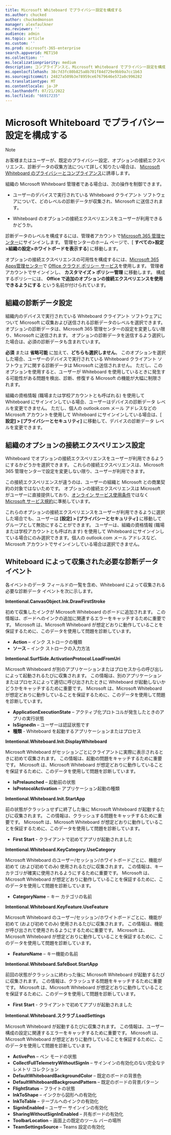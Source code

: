 ```yaml
---
title: Microsoft Whiteboard でプライバシー設定を構成する
ms.author: chucked
author: chuckedmonson
manager: alexfaulkner
ms.reviewer: ''
audience: admin
ms.topic: article
ms.custom: ''
ms.prod: microsoft-365-enterprise
search.appverid: MET150
ms.collection: ''
ms.localizationpriority: medium
description: コンプライアンスと、Microsoft Whiteboard でプライバシー設定を構成する方法について説明します。
ms.openlocfilehash: 38c7d3fc80b825a8b701f84d729e9bb9a7cc1b63
ms.sourcegitcommit: 24827a509b3e78959ce67679646e572a0c996282
ms.translationtype: MT
ms.contentlocale: ja-JP
ms.lasthandoff: 07/21/2022
ms.locfileid: "66917235"
---
```

# <a name="configure-privacy-settings-in-microsoft-whiteboard"></a>Microsoft Whiteboard でプライバシー設定を構成する

>[!NOTE]
> お客様またはユーザーが、既定のプライバシー設定、オプションの接続エクスペリエンス、診断データの収集方法について詳しく知りたい場合は、 [Microsoft Whiteboard のプライバシーとコンプライアンス](https://support.microsoft.com/office/privacy-and-compliance-ed9f0de9-71be-44c2-837d-e0f448660be1)に誘導します。

組織の Microsoft Whiteboard 管理者である場合は、次の操作を制御できます。

- ユーザーのデバイスで実行されている Whiteboard クライアント ソフトウェアについて、どのレベルの診断データが収集され、Microsoft に送信されます。

- Whiteboard のオプションの接続エクスペリエンスをユーザーが利用できるかどうか。

診断データのレベルを構成するには、管理者アカウントで[Microsoft 365 管理センター](/microsoft-365/admin/admin-overview/admin-center-overview)にサインインします。 管理センターのホーム ページで、[ **すべての>設定>組織の設定>ホワイトボードを表示する**] に移動します。

オプションの接続エクスペリエンスの可用性を構成するには、[Microsoft 365 Apps管理センター](https://config.office.com)で [Office クラウド ポリシー サービス](/deployoffice/admincenter/overview-office-cloud-policy-service)を使用します。 管理者アカウントでサインインし、 **カスタマイズ > ポリシー管理** に移動します。 構成するポリシーには、 **Office で追加のオプションの接続エクスペリエンスを使用できるようにする** という名前が付けられています。

## <a name="diagnostic-data-setting-for-your-organization"></a>組織の診断データ設定

組織内のデバイスで実行されている Whiteboard クライアント ソフトウェアについて Microsoft に収集および送信される診断データのレベルを選択できます。 オプションの診断データは、Microsoft 365 管理センターの設定を変更しない限り、Microsoft に送信されます。 オプションの診断データを送信するよう選択した場合は、必須の診断データも含まれています。

**必須** または **省略可能** に加えて、**どちらも選択しません**。 このオプションを選択した場合、ユーザーのデバイスで実行されている Whiteboard クライアント ソフトウェアに関する診断データは Microsoft に送信されません。 ただし、このオプションを使用すると、ユーザーが Whiteboard を使用しているときに発生する可能性がある問題を検出、診断、修復する Microsoft の機能が大幅に制限されます。

組織の資格情報 (職場または学校アカウントとも呼ばれる) を使用して Whiteboard にサインインしている場合、ユーザーはデバイスの診断データ レベルを変更できません。 ただし、個人の outlook.com メール アドレスなどの Microsoft アカウントを使用して Whiteboard にサインインしている場合は、[ **設定] > [プライバシーとセキュリティ]** に移動して、デバイスの診断データ レベルを変更できます。

## <a name="optional-connected-experiences-setting-for-your-organization"></a>組織のオプションの接続エクスペリエンス設定

Whiteboard でオプションの接続エクスペリエンスをユーザーが利用できるようにするかどうかを選択できます。 これらの接続エクスペリエンスは、Microsoft 365 管理センターで設定を変更しない限り、ユーザーが利用できます。 

この接続エクスペリエンスが違うのは、ユーザーの組織と Microsoft との商業契約の対象ではないためです。 オプションの接続エクスペリエンスは Microsoft がユーザーに直接提供しており、[オンライン サービス使用条件](https://www.microsoft.com/licensing/product-licensing/products)ではなく [Microsoft サービス規約](https://www.microsoft.com/servicesagreement)に準拠しています。

これらのオプションの接続エクスペリエンスをユーザーが利用できるように選択した場合でも、ユーザーは **[設定] > [プライバシーとセキュリティ]** に移動してグループとして無効にすることができます。 ユーザーは、組織の資格情報 (職場または学校アカウントとも呼ばれます) を使用して Whiteboard にサインインしている場合にのみ選択できます。個人の outlook.com メール アドレスなど、Microsoft アカウントでサインインしている場合は選択できません。

## <a name="required-diagnostic-data-events-collected-by-whiteboard"></a>Whiteboard によって収集された必要な診断データ イベント

各イベントのデータ フィールドの一覧を含め、Whiteboard によって収集される必要な診断データ イベントを次に示します。

**Intentional.CanvasObject.Ink.DrawFirstStroke**

初めて収集したインクが Microsoft Whiteboard のボードに追加されます。 この情報は、ボードへのインクの追加に関連するエラーをキャッチするために重要です。 Microsoft は、Microsoft Whiteboard が想定どおりに動作していることを保証するために、このデータを使用して問題を診断しています。

- **Action** – インク ストロークの種類
- **ソース** – インク ストロークの入力方法

**Intentional.SurfSide.ActivationProtocol.LoadFromUri**

Microsoft Whiteboard が別のアプリケーションまたはプロセスからの呼び出しによって起動されるたびに収集されます。 この情報は、別のアプリケーションまたはプロセスによって適切に呼び出されたときに Whiteboard が起動しないかどうかをキャッチするために重要です。 Microsoft は、Microsoft Whiteboard が想定どおりに動作していることを保証するために、このデータを使用して問題を診断しています。

- **ApplicationExecutionState** – アクティブ化プロトコルが発生したときのアプリの実行状態
- **IsSignedIn** – ユーザーは認証状態です
- **種類** - Whiteboard を起動するアプリケーションまたはプロセス

**Intentional.Whiteboard.Init.DisplayWhiteboard**

Microsoft Whiteboard がセッションごとにクライアントに実際に表示されるときに初めて収集されます。 この情報は、起動の問題をキャッチするために重要です。 Microsoft は、Microsoft Whiteboard が想定どおりに動作していることを保証するために、このデータを使用して問題を診断しています。

- **IsPrelaunched** – 起動前の状態
- **IsProtocolActivation** – アプリケーション起動の種類

**Intentional.Whiteboard.Init.StartApp**

前の状態がクラッシュせずに終了した後に Microsoft Whiteboard が起動するたびに収集されます。 この情報は、クラッシュする問題をキャッチするために重要です。 Microsoft は、Microsoft Whiteboard が想定どおりに動作していることを保証するために、このデータを使用して問題を診断しています。

- **First Start** - クライアントで初めてアプリが起動されました

**Intentional.Whiteboard.KeyCategory.UseCategory**

Microsoft Whiteboard のユーザー/セッション/ホワイトボードごとに、機能が初めて (および初めてのみ) 使用されるたびに収集されます。 この情報は、キー カテゴリが確実に使用されるようにするために重要です。 Microsoft は、Microsoft Whiteboard が想定どおりに動作していることを保証するために、このデータを使用して問題を診断しています。

- **CategoryName** – キー カテゴリの名前

**Intentional.Whiteboard.KeyFeature.UseFeature**

Microsoft Whiteboard のユーザー/セッション/ホワイトボードごとに、機能が初めて (および初めてのみ) 使用されるたびに収集されます。 この情報は、機能が呼び出されて使用されるようにするために重要です。 Microsoft は、Microsoft Whiteboard が想定どおりに動作していることを保証するために、このデータを使用して問題を診断しています。

- **FeatureName** – キー機能の名前

**Intentional.Whiteboard.SafeBoot.StartApp**

前回の状態がクラッシュに終わった後に Microsoft Whiteboard が起動するたびに収集されます。 この情報は、クラッシュする問題をキャッチするために重要です。 Microsoft は、Microsoft Whiteboard が想定どおりに動作していることを保証するために、このデータを使用して問題を診断しています。

- **First Start** - クライアントで初めてアプリが起動されました

**Intentional.Whiteboard.スクラブ.LoadSettings**

Microsoft Whiteboard が起動するたびに収集されます。 この情報は、ユーザー構成の設定に関連するエラーをキャッチするために重要です。 Microsoft は、Microsoft Whiteboard が想定どおりに動作していることを保証するために、このデータを使用して問題を診断しています。

- **ActivePen** – ペン モードの状態
- **CollectFullTelemetryWithoutSignIn** – サインインの有効化のない完全なテレメトリ コレクション
- **DefaultWhiteboardBackgroundColor** – 既定のボードの背景色
- **DefaultWhiteboardBackgroundPattern** – 既定のボードの背景パターン
- **FlightStatus** – フライトの状態
- **InkToShape** – インクから図形への有効化
- **InkToTable** – テーブルへのインクの有効化
- **SignInEnabled** – ユーザー サインインの有効化
- **SharingWithoutSignInEnabled** – 共有ボードの有効化
- **ToolbarLocation** – 画面上の既定のツール バーの場所
- **TeamSettingsSource** – Teams 設定の有効化

